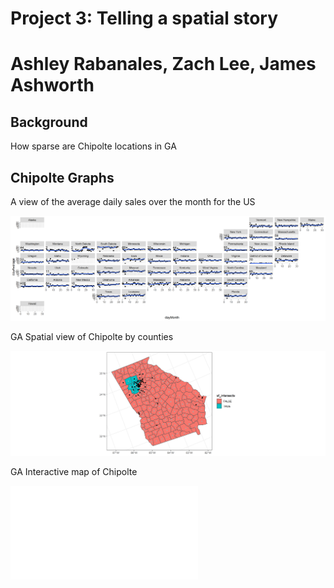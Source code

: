 # Project 3: Telling a spatial story
# Ashley Rabanales, Zach Lee, James Ashworth

## Background

How sparse are Chipolte locations in GA

## Chipolte Graphs

A view of the average daily sales over the month for the US

![](documents/us_capolte.png?raw=true)


GA Spatial view of Chipolte by counties

![](documents/ga_capolte.png?raw=true)

GA Interactive map of Chipolte

![](documents/ga_chipoltemap.html)

